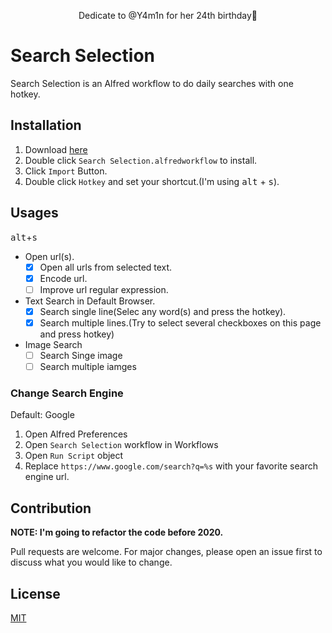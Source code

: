 <p align="center">Dedicate to @Y4m1n for her 24th birthday🥳<p>
</p>

# Search Selection
Search Selection is an Alfred workflow to do daily searches with one hotkey.

## Installation
1. Download [here](https://raw.githubusercontent.com/willbchang/alfred-search-selection/master/Search%20Selection.alfredworkflow)
2. Double click `Search Selection.alfredworkflow` to install.
3. Click `Import` Button.
4. Double click `Hotkey` and set your shortcut.(I'm using <kbd>alt</kbd> + <kbd>s</kbd>).

## Usages
<kbd>alt</kbd>+<kbd>s</kbd>
- Open url(s).
  - [x] Open all urls from selected text.
  - [x] Encode url.
  - [ ] Improve url regular expression.
- Text Search in Default Browser.
  - [x] Search single line(Selec any word(s) and press the hotkey).
  - [x] Search multiple lines.(Try to select several checkboxes on this page and press hotkey)
- Image Search
  - [ ] Search Singe image
  - [ ] Search multiple iamges

### Change Search Engine
Default: Google
1. Open Alfred Preferences
2. Open `Search Selection` workflow in Workflows
3. Open `Run Script` object
4. Replace `https://www.google.com/search?q=%s` with your favorite search engine url.

## Contribution
**NOTE: I'm going to refactor the code before 2020.**

Pull requests are welcome. For major changes, please open an issue first to discuss what you would like to change.

## License
[MIT](LICENSE)
